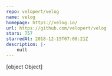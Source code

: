 ```yaml
---
repo: velopert/velog
name: velog
homepage: https://velog.io/
url: https://github.com/velopert/velog
stars: 757
starredAt: 2018-12-15T07:08:21Z
description: |-
    null
---
```


[object Object]
